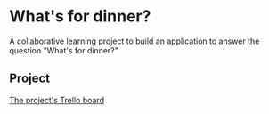 # What's for dinner?
A collaborative learning project to build an application to answer the question "What's for dinner?"

## Project
[The project's Trello board](https://trello.com/b/Yb0ntnV0/whats-for-dinner)
